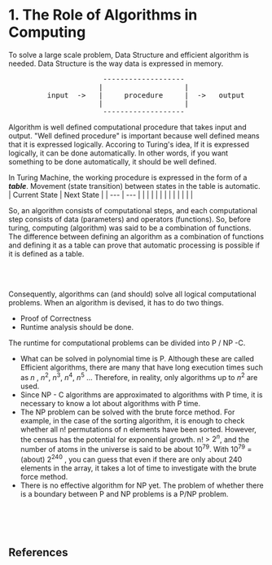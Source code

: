 
# 1. The Role of Algorithms in Computing  

To solve a large scale problem, Data Structure and efficient algorithm is needed. Data Structure is the way data is expressed in memory.  

<pre>
                      -------------------
                     |                   |                     
         input  ->   |     procedure     |  ->   output          
                     |                   |                     
                      -------------------
</pre>

Algorithm is well defined computational procedure that takes input and output. "Well defined procedure" is important because well defined means that it is expressed logically. Accoring to Turing's idea, If it is expressed logically, it can be done automatically. In other words, if you want something to be done automatically, it should be well defined.  

In Turing Machine, the working procedure is expressed in the form of a ***table***. Movement (state transition) between states in the table is automatic.  
| Current State | Next State | 
| --- | --- |
| | |
| | |
| | |
| | |

So, an algorithm consists of computational steps, and each computational step consists of data (parameters) and operators (functions). So, before turing, computing (algorithm) was said to be a combination of functions. The difference between defining an algorithm as a combination of functions and defining it as a table can prove that automatic processing is possible if it is defined as a table.  

<br><br>

Consequently, algorithms can (and should) solve all logical computational problems. When an algorithm is devised, it has to do two things.  
* Proof of Correctness  
* Runtime analysis should be done.  

The runtime for computational problems can be divided into P / NP -C.  
* What can be solved in polynomial time is P. Although these are called Efficient algorithms, there are many that have long execution times such as $n$ , $n^2$, $n^3$, $n^4$, $n^5$ ... Therefore, in reality, only algorithms up to $n^2$ are used.  
* Since NP - C algorithms are approximated to algorithms with P time, it is necessary to know a lot about algorithms with P time.
* The NP problem can be solved with the brute force method. For example, in the case of the sorting algorithm, it is enough to check whether all n! permutations of n elements have been sorted. However, the census has the potential for exponential growth. n! > $2^n$, and the number of atoms in the universe is said to be about $10^{79}$. With $10^{79}$ = (about) $2^{240}$ , you can guess that even if there are only about 240 elements in the array, it takes a lot of time to investigate with the brute force method.  
* There is no effective algorithm for NP yet. The problem of whether there is a boundary between P and NP problems is a P/NP problem.  

<br><br><br>

## References
